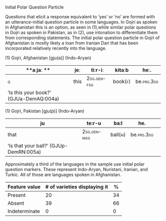 Initial Polar Question Particle

Questions that elicit a response equivalent to ‘yes’ or ‘no’ are formed
with an utterance-initial question particle in some languages. In Gojri
as spoken in Afghanistan this is an option, as seen in (1),while similar
polar questions in Gojri as spoken in Pakistan, as in (2), use
intonation to differentiate them from corresponding statements. The
initial polar question particle in Gojri of Afghanistan is mostly likely
a loan from Iranian Dari that has been incorporated relatively recently
into the language.

(1) <span id="_Ref531867975" class="anchor"></span>Gojri, Afghanistan
    \[gju(a)\] (Indo-Aryan)

| **aːjaː **                                      | jeː  | tiːr-iː                                                   | kitaːb                                                | heː.                                                     |
|-------------------------------------------------|------|-----------------------------------------------------------|-------------------------------------------------------|----------------------------------------------------------|
| <span style="font-variant:small-caps;">q</span> | this | <span style="font-variant:small-caps;">2sg.gen-fsg</span> | book(<span style="font-variant:small-caps;">f</span>) | be.<span style="font-variant:small-caps;">prs.3sg</span> |
| ‘Is this your book?’ (GJUa-DemAQ:004a)          |

(1) <span id="_Ref50635735" class="anchor"></span>Gojri, Pakistan
    \[gju(p)\] (Indo-Aryan)

| ju                                     | te:r-u                                                    | ba:l                                                  | he.                                                      |     |
|----------------------------------------|-----------------------------------------------------------|-------------------------------------------------------|----------------------------------------------------------|-----|
| that                                   | <span style="font-variant:small-caps;">2sg.gen-msg</span> | ball(<span style="font-variant:small-caps;">m</span>) | be.<span style="font-variant:small-caps;">prs.3sg</span> |     |
| ‘Is that your ball?’ (GJUp-DemRN:005a) |

Approximately a third of the languages in the sample use initial polar
question markers. These represent Indo-Aryan, Nuristani, Iranian, and
Turkic. All of those are languages spoken in Afghanistan.

| Feature value | \# of varieties displaying it | %   |
|---------------|-------------------------------|-----|
| Present       | 20                            | 34  |
| Absent        | 39                            | 66  |
| Indeterminate | 0                             | 0   |


